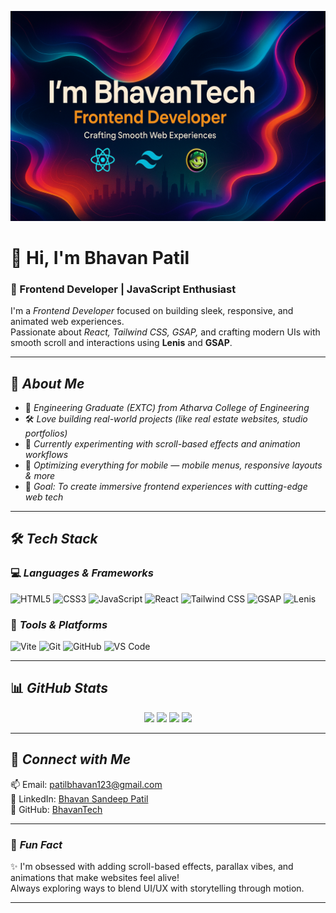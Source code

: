 <!---
BhavanTech/BhavanTech is a ✨ special ✨ repository because its README.md (this file) appears on your GitHub profile.
--->

<!-- Banner -->
<p align="center">
  <img src="BhavanTech.png" alt="Hi, I'm Bhavan" />
</p>

# 👋 Hi, I'm Bhavan Patil  
### 🚀 Frontend Developer | JavaScript Enthusiast

I'm a *Frontend Developer* focused on building sleek, responsive, and animated web experiences.  
Passionate about *React, Tailwind CSS, GSAP,* and crafting modern UIs with smooth scroll and interactions using **Lenis** and **GSAP**.

---

## 📌 *About Me*
- 🧠 *Engineering Graduate (EXTC) from Atharva College of Engineering*
- 🛠️ *Love building real-world projects (like real estate websites, studio portfolios)*
- 🌟 *Currently experimenting with scroll-based effects and animation workflows*
- 📱 *Optimizing everything for mobile — mobile menus, responsive layouts & more*
- 🎯 *Goal: To create immersive frontend experiences with cutting-edge web tech*

---

## 🛠 *Tech Stack*

### 💻 *Languages & Frameworks*
![HTML5](https://img.shields.io/badge/HTML5-E34F26?style=for-the-badge&logo=html5&logoColor=white)
![CSS3](https://img.shields.io/badge/CSS3-1572B6?style=for-the-badge&logo=css3&logoColor=white)
![JavaScript](https://img.shields.io/badge/JavaScript-F7DF1E?style=for-the-badge&logo=javascript&logoColor=black)
![React](https://img.shields.io/badge/React-61DAFB?style=for-the-badge&logo=react&logoColor=black)
![Tailwind CSS](https://img.shields.io/badge/TailwindCSS-38B2AC?style=for-the-badge&logo=tailwind-css&logoColor=white)
![GSAP](https://img.shields.io/badge/GSAP-88CE02?style=for-the-badge&logo=greensock&logoColor=white)
![Lenis](https://img.shields.io/badge/Lenis-000000?style=for-the-badge&logoColor=white)

### 🧰 *Tools & Platforms*
![Vite](https://img.shields.io/badge/Vite-646CFF?style=for-the-badge&logo=vite&logoColor=white)
![Git](https://img.shields.io/badge/Git-F05032?style=for-the-badge&logo=git&logoColor=white)
![GitHub](https://img.shields.io/badge/GitHub-181717?style=for-the-badge&logo=github&logoColor=white)
![VS Code](https://img.shields.io/badge/VSCode-007ACC?style=for-the-badge&logo=visual-studio-code&logoColor=white)

---

## 📊 *GitHub Stats*

<div align="center">
  <img src="https://github-readme-stats.vercel.app/api?username=BhavanTech&show_icons=true&theme=radical" />
  <img src="https://github-readme-stats.vercel.app/api/top-langs/?username=BhavanTech&layout=compact&theme=radical" />
  <img src="https://github-readme-streak-stats.herokuapp.com/?user=BhavanTech&theme=radical" />
  <img src="https://github-profile-trophy.vercel.app/?username=BhavanTech&theme=darkhub&no-frame=true&column=4" />
</div>

---

## 🔗 *Connect with Me*
📫 Email: [patilbhavan123@gmail.com](mailto:patilbhavan123@gmail.com)  
💼 LinkedIn: [Bhavan Sandeep Patil](https://www.linkedin.com/in/bhavan-patil-2a18762ab)  
🐙 GitHub: [BhavanTech](https://github.com/BhavanTech)

---

### 🎨 *Fun Fact*
✨ I'm obsessed with adding scroll-based effects, parallax vibes, and animations that make websites feel alive!  
Always exploring ways to blend UI/UX with storytelling through motion.

---



<!--
**BhavanTech/BhavanTech** is a ✨ _special_ ✨ repository because its `README.md` (this file) appears on your GitHub profile.

Here are some ideas to get you started:

- 🔭 I’m currently working on ...
- 🌱 I’m currently learning ...
- 👯 I’m looking to collaborate on ...
- 🤔 I’m looking for help with ...
- 💬 Ask me about ...
- 📫 How to reach me: ...
- 😄 Pronouns: ...
- ⚡ Fun fact: ...
-->

